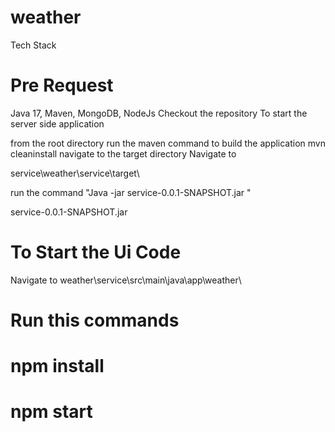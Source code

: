 # weather
Tech Stack
# Pre Request 
Java 17, Maven, MongoDB, NodeJs
Checkout the repository 
To start the server side application

from the root directory run the maven command to build the application
mvn cleaninstall
navigate to the target directory 
Navigate to

service\weather\service\target\

run the command "Java -jar service-0.0.1-SNAPSHOT.jar "

service-0.0.1-SNAPSHOT.jar

# To Start the Ui Code
Navigate to
weather\service\src\main\java\app\weather\
# Run this commands
# npm install 
# npm start
